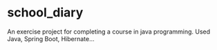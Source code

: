 # school_diary
An exercise project for completing a course in java programming. Used Java, Spring Boot, Hibernate...
